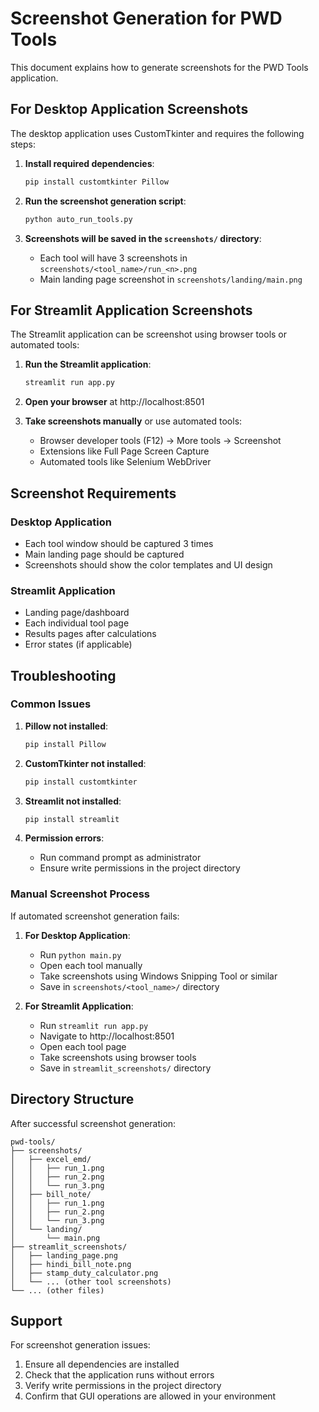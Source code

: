# Screenshot Generation for PWD Tools

This document explains how to generate screenshots for the PWD Tools application.

## For Desktop Application Screenshots

The desktop application uses CustomTkinter and requires the following steps:

1. **Install required dependencies**:
   ```bash
   pip install customtkinter Pillow
   ```

2. **Run the screenshot generation script**:
   ```bash
   python auto_run_tools.py
   ```

3. **Screenshots will be saved in the `screenshots/` directory**:
   - Each tool will have 3 screenshots in `screenshots/<tool_name>/run_<n>.png`
   - Main landing page screenshot in `screenshots/landing/main.png`

## For Streamlit Application Screenshots

The Streamlit application can be screenshot using browser tools or automated tools:

1. **Run the Streamlit application**:
   ```bash
   streamlit run app.py
   ```

2. **Open your browser** at http://localhost:8501

3. **Take screenshots manually** or use automated tools:
   - Browser developer tools (F12) → More tools → Screenshot
   - Extensions like Full Page Screen Capture
   - Automated tools like Selenium WebDriver

## Screenshot Requirements

### Desktop Application
- Each tool window should be captured 3 times
- Main landing page should be captured
- Screenshots should show the color templates and UI design

### Streamlit Application
- Landing page/dashboard
- Each individual tool page
- Results pages after calculations
- Error states (if applicable)

## Troubleshooting

### Common Issues

1. **Pillow not installed**:
   ```bash
   pip install Pillow
   ```

2. **CustomTkinter not installed**:
   ```bash
   pip install customtkinter
   ```

3. **Streamlit not installed**:
   ```bash
   pip install streamlit
   ```

4. **Permission errors**:
   - Run command prompt as administrator
   - Ensure write permissions in the project directory

### Manual Screenshot Process

If automated screenshot generation fails:

1. **For Desktop Application**:
   - Run `python main.py`
   - Open each tool manually
   - Take screenshots using Windows Snipping Tool or similar
   - Save in `screenshots/<tool_name>/` directory

2. **For Streamlit Application**:
   - Run `streamlit run app.py`
   - Navigate to http://localhost:8501
   - Open each tool page
   - Take screenshots using browser tools
   - Save in `streamlit_screenshots/` directory

## Directory Structure

After successful screenshot generation:

```
pwd-tools/
├── screenshots/
│   ├── excel_emd/
│   │   ├── run_1.png
│   │   ├── run_2.png
│   │   └── run_3.png
│   ├── bill_note/
│   │   ├── run_1.png
│   │   ├── run_2.png
│   │   └── run_3.png
│   └── landing/
│       └── main.png
├── streamlit_screenshots/
│   ├── landing_page.png
│   ├── hindi_bill_note.png
│   ├── stamp_duty_calculator.png
│   └── ... (other tool screenshots)
└── ... (other files)
```

## Support

For screenshot generation issues:
1. Ensure all dependencies are installed
2. Check that the application runs without errors
3. Verify write permissions in the project directory
4. Confirm that GUI operations are allowed in your environment
